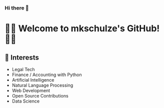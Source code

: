 ### Hi there 👋

# 👩‍💻 Welcome to mkschulze's GitHub! 👨‍💻

## 🌟 Interests
- Legal Tech
- Finance / Accounting with Python
- Artificial Intelligence
- Natural Language Processing
- Web Development
- Open Source Contributions
- Data Science

<!--
**mkschulze/mkschulze** is a ✨ _special_ ✨ repository because its `README.md` (this file) appears on your GitHub profile.

Here are some ideas to get you started:

- 🔭 I’m currently working on ...
- 🌱 I’m currently learning ...
- 👯 I’m looking to collaborate on ...
- 🤔 I’m looking for help with ...
- 💬 Ask me about ...
- 📫 How to reach me: ...
- 😄 Pronouns: ...
- ⚡ Fun fact: ...
-->
